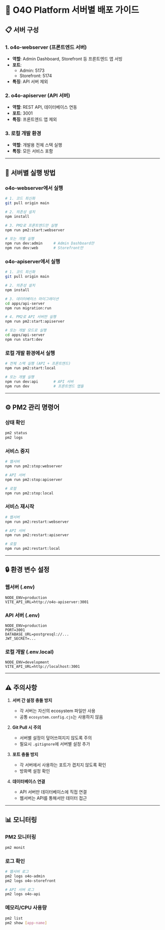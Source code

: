 # 🚀 O4O Platform 서버별 배포 가이드

## 📋 서버 구성

### 1. o4o-webserver (프론트엔드 서버)
- **역할**: Admin Dashboard, Storefront 등 프론트엔드 앱 서빙
- **포트**: 
  - Admin: 5173
  - Storefront: 5174
- **특징**: API 서버 제외

### 2. o4o-apiserver (API 서버)
- **역할**: REST API, 데이터베이스 연동
- **포트**: 3001
- **특징**: 프론트엔드 앱 제외

### 3. 로컬 개발 환경
- **역할**: 개발용 전체 스택 실행
- **특징**: 모든 서비스 포함

---

## 🔧 서버별 실행 방법

### o4o-webserver에서 실행
```bash
# 1. 코드 최신화
git pull origin main

# 2. 의존성 설치
npm install

# 3. PM2로 프론트엔드만 실행
npm run pm2:start:webserver

# 또는 개별 실행
npm run dev:admin     # Admin Dashboard만
npm run dev:web       # Storefront만
```

### o4o-apiserver에서 실행
```bash
# 1. 코드 최신화
git pull origin main

# 2. 의존성 설치
npm install

# 3. 데이터베이스 마이그레이션
cd apps/api-server
npm run migration:run

# 4. PM2로 API 서버만 실행
npm run pm2:start:apiserver

# 또는 개발 모드로 실행
cd apps/api-server
npm run start:dev
```

### 로컬 개발 환경에서 실행
```bash
# 전체 스택 실행 (API + 프론트엔드)
npm run pm2:start:local

# 또는 개별 실행
npm run dev:api       # API 서버
npm run dev           # 프론트엔드 앱들
```

---

## ⚙️ PM2 관리 명령어

### 상태 확인
```bash
pm2 status
pm2 logs
```

### 서비스 중지
```bash
# 웹서버
npm run pm2:stop:webserver

# API 서버
npm run pm2:stop:apiserver

# 로컬
npm run pm2:stop:local
```

### 서비스 재시작
```bash
# 웹서버
npm run pm2:restart:webserver

# API 서버
npm run pm2:restart:apiserver

# 로컬
npm run pm2:restart:local
```

---

## 🔒 환경 변수 설정

### 웹서버 (.env)
```env
NODE_ENV=production
VITE_API_URL=http://o4o-apiserver:3001
```

### API 서버 (.env)
```env
NODE_ENV=production
PORT=3001
DATABASE_URL=postgresql://...
JWT_SECRET=...
```

### 로컬 개발 (.env.local)
```env
NODE_ENV=development
VITE_API_URL=http://localhost:3001
```

---

## ⚠️ 주의사항

1. **서버 간 설정 충돌 방지**
   - 각 서버는 자신의 ecosystem 파일만 사용
   - 공통 `ecosystem.config.cjs`는 사용하지 않음

2. **Git Pull 시 주의**
   - 서버별 설정이 덮어쓰여지지 않도록 주의
   - 필요시 `.gitignore`에 서버별 설정 추가

3. **포트 충돌 방지**
   - 각 서버에서 사용하는 포트가 겹치지 않도록 확인
   - 방화벽 설정 확인

4. **데이터베이스 연결**
   - API 서버만 데이터베이스에 직접 연결
   - 웹서버는 API를 통해서만 데이터 접근

---

## 📊 모니터링

### PM2 모니터링
```bash
pm2 monit
```

### 로그 확인
```bash
# 웹서버 로그
pm2 logs o4o-admin
pm2 logs o4o-storefront

# API 서버 로그
pm2 logs o4o-api
```

### 메모리/CPU 사용량
```bash
pm2 list
pm2 show [app-name]
```